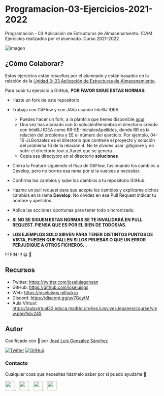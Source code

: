 # Programacion-03-Ejercicios-2021-2022
Programación - 03 Aplicación de Estructuras de Almacenamiento. 1DAM. Ejercicios realizados por el alumnado. Curso 2021-2022

![imagen](https://thesoftclix.com/wp-content/uploads/2019/09/unnamed-1.png)

## ¿Cómo Colaborar?
Estos ejercicios están resueltos por el alumnado y están basados en la relación de la [Unidad 3: 03 Aplicación de Estructuras de Almacenamiento](https://github.com/joseluisgs/Programacion-03-2021-2022).

Para subir tu ejercicio a GitHub, **POR FAVOR SIGUE ESTAS NORMAS**:

- Hazte un fork de este repositorio
- Trabaja con GitFlow y con JAVa usando IntellIJ IDEA
    - Puedes hacer un fork, a la plantilla que tienes disponible [aquí](https://github.com/joseluisgs/java-init-dam)
    - Una vez has acabado con tu soluciónRenombra  el directorio creado con IntellIJ IDEA como RR-EE-InicialesApellidos, donde RR es la relación del problema y EE el número del ejercicio. Por ejemplo, 04-16-JLGonzalez es el directorio que contiene el proyecto y solución del problema 16 de la relación 4. No te olvides usar .gitignore y no subir el directorio /out y /tarjet que se genera
    - Copia ese directyoro en el directorio **soluciones**

- Cierra la Feature siguiendo el flujo de GitFlow, fusionando los cambios a Develop, pero no borres esa rama por si la vuelves a necesitar.
- Confirma los cambios y sube los cambios a tu repositorio GitHub.
- Hazme un pull request para que acepte los cambios y explícame dichos cambios en la rama **Develop**. No olvides en ese Pull Request indicar tu nombre y apellidos.
- Aplica las acciones oportunas para tener todo sincronizado.
- **SI NO SE SIGUEN ESTAS NORMAS SE TE INVALIDARÁ EN PULL REQUEST. PIENSA QUE ES POR EL BIEN DE TODOS/AS.**
- **LOS EJEMPLOS SOLO SIRVEN PARA TENER DISTINTOS PUNTOS DE VISTA, PUEDEN QUE FALLEN SI LOS PRUEBAS O QUE UN ERROR PERJUDIQUE A OTROS FICHEROS.** .

!!! FIN !!! 😀 🤝

## Recursos
- Twitter: https://twitter.com/joseluisgonsan
- GitHub: https://github.com/joseluisgs
- Web: https://joseluisgs.github.io
- Discord: https://discord.gg/uv7GcytM
- Aula Virtual: https://aulavirtual33.educa.madrid.org/ies.luisvives.leganes/course/view.php?id=245



## Autor

Codificado con :sparkling_heart: por [José Luis González Sánchez](https://twitter.com/joseluisgonsan)

[![Twitter](https://img.shields.io/twitter/follow/joseluisgonsan?style=social)](https://twitter.com/joseluisgonsan)
[![GitHub](https://img.shields.io/github/followers/joseluisgs?style=social)](https://github.com/joseluisgs)

### Contacto
<p>
  Cualquier cosa que necesites házmelo saber por si puedo ayudarte 💬.
</p>
<p>
    <a href="https://twitter.com/joseluisgonsan" target="_blank">
        <img src="https://i.imgur.com/U4Uiaef.png" 
    height="30">
    </a> &nbsp;&nbsp;
    <a href="https://github.com/joseluisgs" target="_blank">
        <img src="https://cdn.iconscout.com/icon/free/png-256/github-153-675523.png" 
    height="30">
    </a> &nbsp;&nbsp;
    <a href="https://www.linkedin.com/in/joseluisgonsan" target="_blank">
        <img src="https://upload.wikimedia.org/wikipedia/commons/thumb/c/ca/LinkedIn_logo_initials.png/768px-LinkedIn_logo_initials.png" 
    height="30">
    </a>  &nbsp;&nbsp;
    <a href="https://joseluisgs.github.io/" target="_blank">
        <img src="https://joseluisgs.github.io/favicon.png" 
    height="30">
    </a>
</p>

